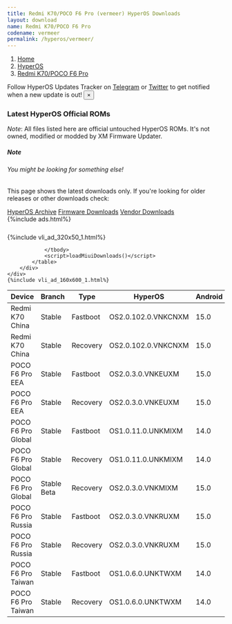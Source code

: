 ```yaml
---
title: Redmi K70/POCO F6 Pro (vermeer) HyperOS Downloads
layout: download
name: Redmi K70/POCO F6 Pro
codename: vermeer
permalink: /hyperos/vermeer/
---
```

<nav aria-label="breadcrumb">
    <ol class="breadcrumb">
        <li class="breadcrumb-item"><a href="/">Home</a></li>
        <li class="breadcrumb-item"><a href="/hyperos/">HyperOS</a></li>
        <li class="breadcrumb-item active" aria-current="page"><a href="/hyperos/vermeer/">Redmi K70/POCO F6 Pro</a></li>
    </ol>
</nav>
<div class="alert alert-primary alert-dismissible fade show" role="alert">
    Follow HyperOS Updates Tracker on <a href="https://t.me/MIUIUpdatesTracker" class="alert-link">Telegram</a>
     or <a href="https://twitter.com/MiFwUpdater" class="alert-link">Twitter</a> to get notified when a new update is out!
    <button type="button" class="close" data-dismiss="alert" aria-label="Close">
        <span aria-hidden="true">&times;</span>
    </button>
</div>

### Latest HyperOS Official ROMs
*Note*: All files listed here are official untouched HyperOS ROMs. It's not owned, modified or modded by XM Firmware Updater.
<div class="card">
  <div class="card-body">
    <h5 class="card-title">Note</h5>
    <h6 class="card-subtitle mb-2 text-muted">You might be looking for something else!</h6>
    <p class="card-text">This page shows the latest downloads only.
     If you're looking for older releases or other downloads check:</p>
    <a href="/archive/hyperos/vermeer/" class="card-link">HyperOS Archive</a>
    <a href="/firmware/vermeer/" class="card-link">Firmware Downloads</a>
    <a href="/vendor/vermeer/" class="card-link">Vendor Downloads</a>
  </div>
</div>
{%include ads.html%}
<div class="row justify-content-center">
    <div class="col-10">
        <div class="table-responsive-md" style="margin-top: 25px;">
            {%include vli_ad_320x50_1.html%}
            <table id="miui" class="display dt-responsive nowrap compact table table-striped table-hover table-sm">
                <thead class="thead-dark">
                    <tr>
                        <th data-ref="device">Device</th>
                        <th data-ref="branch">Branch</th>
                        <th data-ref="type">Type</th>
                        <th data-ref="miui">HyperOS</th>
                        <th data-ref="android">Android</th>
                        <th data-ref="size">Size</th>
                        <th data-ref="size">Date</th>
                        <th data-ref="link">Link</th>
                    </tr>
                </thead>
                <tbody>
                <tr><td>Redmi K70 China</td><td>Stable</td><td>Fastboot</td><td>OS2.0.102.0.VNKCNXM</td><td>15.0</td><td>9.5 GB</td><td>2025-02-24</td><td><a href="/hyperos/vermeer/stable/OS2.0.102.0.VNKCNXM/">Download</a></td></tr>
<tr><td>Redmi K70 China</td><td>Stable</td><td>Recovery</td><td>OS2.0.102.0.VNKCNXM</td><td>15.0</td><td>7.3 GB</td><td>2025-02-14</td><td><a href="/hyperos/vermeer/stable/OS2.0.102.0.VNKCNXM/">Download</a></td></tr>
<tr><td>POCO F6 Pro EEA</td><td>Stable</td><td>Fastboot</td><td>OS2.0.3.0.VNKEUXM</td><td>15.0</td><td>9.4 GB</td><td>2025-01-18</td><td><a href="/hyperos/vermeer/stable/OS2.0.3.0.VNKEUXM/">Download</a></td></tr>
<tr><td>POCO F6 Pro EEA</td><td>Stable</td><td>Recovery</td><td>OS2.0.3.0.VNKEUXM</td><td>15.0</td><td>6.7 GB</td><td>2025-02-12</td><td><a href="/hyperos/vermeer/stable/OS2.0.3.0.VNKEUXM/">Download</a></td></tr>
<tr><td>POCO F6 Pro Global</td><td>Stable</td><td>Fastboot</td><td>OS1.0.11.0.UNKMIXM</td><td>14.0</td><td>9.3 GB</td><td>2024-11-18</td><td><a href="/hyperos/vermeer/stable/OS1.0.11.0.UNKMIXM/">Download</a></td></tr>
<tr><td>POCO F6 Pro Global</td><td>Stable</td><td>Recovery</td><td>OS1.0.11.0.UNKMIXM</td><td>14.0</td><td>6.3 GB</td><td>2024-11-21</td><td><a href="/hyperos/vermeer/stable/OS1.0.11.0.UNKMIXM/">Download</a></td></tr>
<tr><td>POCO F6 Pro Global</td><td>Stable Beta</td><td>Recovery</td><td>OS2.0.3.0.VNKMIXM</td><td>15.0</td><td>6.7 GB</td><td>2025-02-12</td><td><a href="/hyperos/vermeer/stable beta/OS2.0.3.0.VNKMIXM/">Download</a></td></tr>
<tr><td>POCO F6 Pro Russia</td><td>Stable</td><td>Fastboot</td><td>OS2.0.3.0.VNKRUXM</td><td>15.0</td><td>10.1 GB</td><td>2025-01-23</td><td><a href="/hyperos/vermeer/stable/OS2.0.3.0.VNKRUXM/">Download</a></td></tr>
<tr><td>POCO F6 Pro Russia</td><td>Stable</td><td>Recovery</td><td>OS2.0.3.0.VNKRUXM</td><td>15.0</td><td>6.5 GB</td><td>2025-02-12</td><td><a href="/hyperos/vermeer/stable/OS2.0.3.0.VNKRUXM/">Download</a></td></tr>
<tr><td>POCO F6 Pro Taiwan</td><td>Stable</td><td>Fastboot</td><td>OS1.0.6.0.UNKTWXM</td><td>14.0</td><td>8.1 GB</td><td>2024-11-18</td><td><a href="/hyperos/vermeer/stable/OS1.0.6.0.UNKTWXM/">Download</a></td></tr>
<tr><td>POCO F6 Pro Taiwan</td><td>Stable</td><td>Recovery</td><td>OS1.0.6.0.UNKTWXM</td><td>14.0</td><td>6.2 GB</td><td>2024-11-25</td><td><a href="/hyperos/vermeer/stable/OS1.0.6.0.UNKTWXM/">Download</a></td></tr>

                </tbody>
                <script>loadMiuiDownloads()</script>
            </table>
        </div>
    </div>
    {%include vli_ad_160x600_1.html%}
</div>
